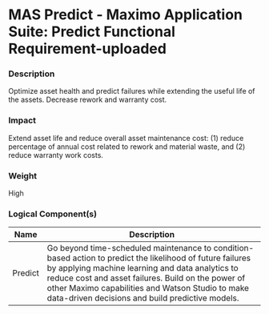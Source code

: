 
#  MAS Predict - Maximo Application Suite: Predict Functional Requirement-uploaded



### Description

Optimize asset health and predict failures while extending the useful life of the assets. Decrease rework and warranty cost. 




### Impact

Extend asset life and reduce overall asset maintenance cost:  (1) reduce percentage of annual cost related to  rework and material waste, and  (2)  reduce warranty work costs.




### Weight

High








### Logical Component(s)

| Name | Description |
| --- | --- |
 | Predict | Go beyond time-scheduled maintenance to condition-based action to predict the likelihood of future failures by applying machine learning and data analytics to reduce cost and asset failures. Build on the power of other Maximo capabilities and Watson Studio to make data-driven decisions and build predictive models. |
    



